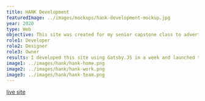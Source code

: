 ```yaml
---
title: HANK Development
featuredImage: ../images/mockups/hank-development-mockup.jpg
year: 2020
type: Web
objective: This site was created for my senior capstone class to advertise the services of the development company myself and three other women started. The goal of this site was to enhance our credibility for clients, demonstrate our services, and show our expertise. We wanted to create a site that is simple and demonstrates our values as women in development. We also wanted to depict our diverse interests in terms of the projects and services we can offer.
role1: Developer
role2: Designer
role3: Owner
results: I developed this site using Gatsby.JS in a week and launched the site by hosting it through Github Pages. Currently, this site continues to be updated as we see fit throughout this year.
image1: ../images/hank/hank-home.png
image2: ../images/hank/hank-work.png
image3: ../images/hank/hank-team.png
---
```


<a href="https://hankdevelopment.com/" style="color: #212529;">live site</a>